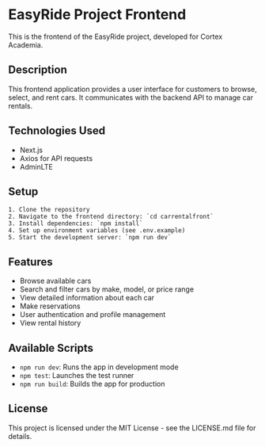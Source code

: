# EasyRide Project Frontend

This is the frontend of the EasyRide project, developed for Cortex Academia.

## Description

This frontend application provides a user interface for customers to browse, select, and rent cars. It communicates with the backend API to manage car rentals.

## Technologies Used

- Next.js
- Axios for API requests
- AdminLTE

## Setup

    1. Clone the repository
    2. Navigate to the frontend directory: `cd carrentalfront`
    3. Install dependencies: `npm install`
    4. Set up environment variables (see .env.example)
    5. Start the development server: `npm run dev`

## Features

- Browse available cars
- Search and filter cars by make, model, or price range
- View detailed information about each car
- Make reservations
- User authentication and profile management
- View rental history


## Available Scripts

- `npm run dev`: Runs the app in development mode
- `npm test`: Launches the test runner
- `npm run build`: Builds the app for production

## License

This project is licensed under the MIT License - see the LICENSE.md file for details.
